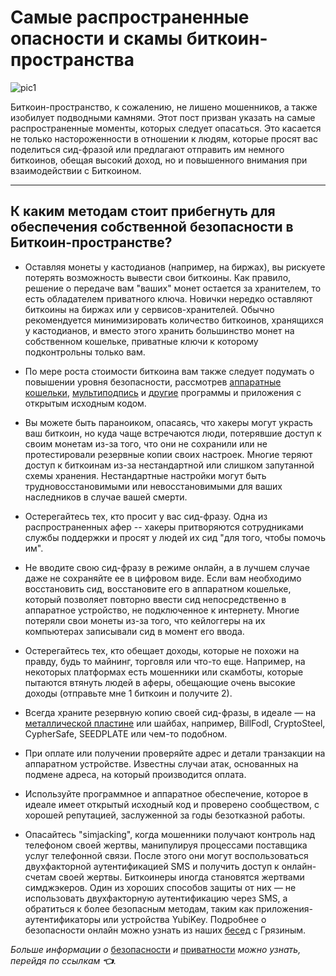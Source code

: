 # Самые распространенные опасности и скамы биткоин-пространства

![pic1](https://github.com/LightningTony/bitcoin-guide-pics/blob/main/practical/Skamy_i_opasnosti/pictures/pic1.jpg)

Биткоин-пространство, к сожалению, не лишено мошенников, а также изобилует подводными камнями. Этот пост призван указать на самые распространенные моменты, которых следует опасаться. Это касается не только настороженности в отношении к людям, которые просят вас поделиться сид-фразой или предлагают отправить им немного биткоинов, обещая высокий доход, но и повышенного внимания при взаимодействии с Биткоином.

---

## К каким методам стоит прибегнуть для обеспечения собственной безопасности в Биткоин-пространстве?

* Оставляя монеты у кастодианов (например, на биржах), вы рискуете потерять возможность вывести свои биткоины. Как правило, решение о передаче вам "ваших" монет остается за хранителем, то есть обладателем приватного ключа. Новички нередко оставляют биткоины на биржах или у сервисов-хранителей. Обычно рекомендуется минимизировать количество биткоинов, хранящихся у кастодианов, и вместо этого хранить большинство монет на собственном кошельке, приватные ключи к которому подконтрольны только вам.

* По мере роста стоимости биткоина вам также следует подумать о повышении уровня безопасности, рассмотрев [аппаратные кошельки](https://www.21ideas.org/practice-what-is-coldcard/), [мультиподпись](https://www.21ideas.org/tag/multisig/) и [другие](https://www.21ideas.org/theory-security-bitcoin-wallets/) программы и приложения с открытым исходным кодом.

* Вы можете быть параноиком, опасаясь, что хакеры могут украсть ваш биткоин, но куда чаще встречаются люди, потерявшие доступ к своим монетам из-за того, что они не сохранили или не протестировали резервные копии своих настроек. Многие теряют доступ к биткоинам из-за нестандартной или слишком запутанной схемы хранения. Нестандартные настройки могут быть трудновосстановимыми или невосстановимыми для ваших наследников в случае вашей смерти.

* Остерегайтесь тех, кто просит у вас сид-фразу. Одна из распространенных афер -- хакеры притворяются сотрудниками службы поддержки и просят у людей их сид "для того, чтобы помочь им".

* Не вводите свою сид-фразу в режиме онлайн, а в лучшем случае даже не сохраняйте ее в цифровом виде. Если вам необходимо восстановить сид, восстановите его в аппаратном кошельке, который позволяет повторно ввести сид непосредственно в аппаратное устройство, не подключенное к интернету. Многие потеряли свои монеты из-за того, что кейлоггеры на их компьютерах записывали сид в момент его ввода.

* Остерегайтесь тех, кто обещает доходы, которые не похожи на правду, будь то майнинг, торговля или что-то еще. Например, на некоторых платформах есть мошенники или скамботы, которые пытаются втянуть людей в аферы, обещающие очень высокие доходы (отправьте мне 1 биткоин и получите 2).

* Всегда храните резервную копию своей сид-фразы, в идеале — на [металлической пластине](https://store.coinkite.com/promo/970E08C1C7383C967C7B) или шайбах, например, BillFodl, CryptoSteel, CypherSafe, SEEDPLATE или чем-то подобном.

* При оплате или получении проверяйте адрес и детали транзакции на аппаратном устройстве. Известны случаи атак, основанных на подмене адреса, на который производится оплата.

* Используйте программное и аппаратное обеспечение, которое в идеале имеет открытый исходный код и проверено сообществом, с хорошей репутацией, заслуженной за годы безотказной работы.

* Опасайтесь "simjacking", когда мошенники получают контроль над телефоном своей жертвы, манипулируя процессами поставщика услуг телефонной связи. После этого они могут воспользоваться двухфакторной аутентификацией SMS и получить доступ к онлайн-счетам своей жертвы. Биткоинеры иногда становятся жертвами симджэкеров. Один из хороших способов защиты от них — не использовать двухфакторную аутентификацию через SMS, а обратиться к более безопасным методам, таким как приложения-аутентификаторы или устройства YubiKey. Подробнее о безопасности онлайн можно узнать из наших [бесед](https://youtube.com/playlist?list=PLfCndTr__6HfGT0XhfZKcp4EZimMKYGs4) с Грязиным.

*Больше информации о* [безопасности](https://www.21ideas.org/tag/security/) *и* [приватности](https://www.21ideas.org/privacy/) *можно узнать,*\
*перейдя по ссылкам* ***👈***.